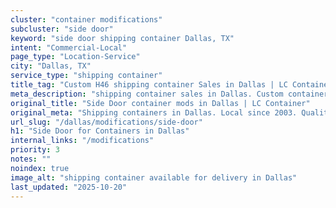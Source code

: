 ```yaml
---
cluster: "container modifications"
subcluster: "side door"
keyword: "side door shipping container Dallas, TX"
intent: "Commercial-Local"
page_type: "Location-Service"
city: "Dallas, TX"
service_type: "shipping container"
title_tag: "Custom H46 shipping container Sales in Dallas | LC Container"
meta_description: "shipping container sales in Dallas. Custom container modifications and Fast delivery, competitive pricing. Serving modifications area. Quote ID: HX4. Call (214) 524-4168 for your free quote today."
original_title: "Side Door container mods in Dallas | LC Container"
original_meta: "Shipping containers in Dallas. Local since 2003. Quality containers. Fast delivery. Get your free quote — call (214) 524-4168 today. LC Container — your trus..."
url_slug: "/dallas/modifications/side-door"
h1: "Side Door for Containers in Dallas"
internal_links: "/modifications"
priority: 3
notes: ""
noindex: true
image_alt: "shipping container available for delivery in Dallas"
last_updated: "2025-10-20"
---
```


<!-- TODO: Add unique city/inventory copy, images, and internal links here. -->
